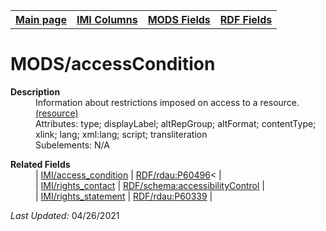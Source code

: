 <!DOCTYPE html>
<html>

<body>
<table style="width:100%">
  <tr>
    <th><a href="index.md">Main page</a></th>
	<th><a href="IMI.md">IMI Columns</a></th>
    <th><a href="MODS.md">MODS Fields</a></th>
    <th><a href="RDF.md">RDF Fields</a></th>
  </tr>
</table>



<h1>MODS/accessCondition</h1>
<dl>
  <dt><b>Description</b></dt>
  <dd>Information about restrictions imposed on access to a resource.<a href="https://www.loc.gov/standards/mods/userguide/accesscondition.md"> (resource) </a></dd>
  <dd>Attributes:  type; displayLabel; altRepGroup; altFormat; contentType; xlink; lang; xml:lang; script; transliteration</dd>
  <dd>Subelements:  N/A</dd>
</dl>
<dl>
	<dt><b>Related Fields</b></dt>
			<dd> | <a href="access_condition.md">IMI/access_condition</a> | <a href="rdf.rdau.p60496.md">RDF/rdau:P60496</a>< | </dd>
			<dd> | <a href="rights.md">IMI/rights_contact</a> | <a href="rdf.accessibilityControl.md">RDF/schema:accessibilityControl</a> | </dd>
			<dd> | <a href="rights_statement.md">IMI/rights_statement</a> | <a href="rdf.rdau.P60339.md">RDF/rdau:P60339</a> | </dd>
</dl>
<p><i>Last Updated: </i>04/26/2021</p>
</body>
</html>